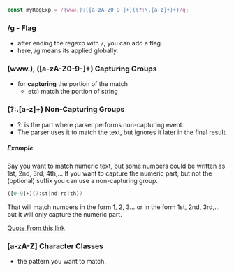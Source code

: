 ```js
const myRegExp = /(www.)?([a-zA-Z0-9-]+)((?:\.[a-z]+)+)/g;
```

### /g - **Flag**

- after ending the regexp with `/`, you can add a flag.
- here, /g means its applied globally.

### (www.), ([a-zA-Z0-9-]+) **Capturing Groups**

- for **capturing** the portion of the match
  - etc) match the portion of string

### (?:\.[a-z]+) **Non-Capturing Groups**

- ?: is the part where parser performs non-capturing event.
- The parser uses it to match the text, but ignores it later in the final result.

##### Example

Say you want to match numeric text, but some numbers could be written as 1st, 2nd, 3rd, 4th,... If you want to capture the numeric part, but not the (optional) suffix you can use a non-capturing group.

```js
([0-9]+)(?:st|nd|rd|th)?
```

That will match numbers in the form 1, 2, 3... or in the form 1st, 2nd, 3rd,... but it will only capture the numeric part.

[Quote From this link](https://stackoverflow.com/questions/3512471/what-is-a-non-capturing-group-in-regular-expressions)

### [a-zA-Z] **Character Classes**

- the pattern you want to match.

